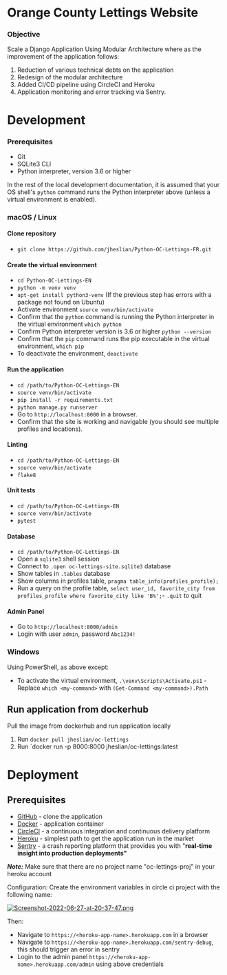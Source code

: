 
# Orange County Lettings Website
	
	
### Objective
Scale a Django Application Using Modular Architecture where as the improvement of the application follows:
1.  Reduction of various technical debts on the application
2.  Redesign of the modular architecture
3.  Added CI/CD pipeline using CircleCI and Heroku
4.  Application monitoring and error tracking via Sentry.
  
# Development
  
### Prerequisites
- Git
- SQLite3 CLI
- Python interpreter, version 3.6 or higher
  
In the rest of the local development documentation, it is assumed that your OS shell's `python` command runs the Python interpreter above (unless a virtual environment is enabled).
  
### macOS / Linux
  
#### Clone repository
  
- `git clone https://github.com/jheslian/Python-OC-Lettings-FR.git`
  
#### Create the virtual environment
  
- `cd Python-OC-Lettings-EN`
- `python -m venv venv`
- `apt-get install python3-venv` (If the previous step has errors with a package not found on Ubuntu)
- Activate environment `source venv/bin/activate`
- Confirm that the `python` command is running the Python interpreter in the virtual environment
`which python`
- Confirm Python interpreter version is 3.6 or higher `python --version`
- Confirm that the `pip` command runs the pip executable in the virtual environment, `which pip`
- To deactivate the environment, `deactivate`
  


#### Run the application
  
- `cd /path/to/Python-OC-Lettings-EN`
- `source venv/bin/activate`
- `pip install -r requirements.txt`
- `python manage.py runserver`
- Go to `http://localhost:8000` in a browser.
- Confirm that the site is working and navigable (you should see multiple profiles and locations).
  
#### Linting
  
- `cd /path/to/Python-OC-Lettings-EN`
- `source venv/bin/activate`
- `flake8`
  
#### Unit tests
  
- `cd /path/to/Python-OC-Lettings-EN`
- `source venv/bin/activate`
- `pytest`
  
#### Database
  
- `cd /path/to/Python-OC-Lettings-EN`
- Open a `sqlite3` shell session
- Connect to `.open oc-lettings-site.sqlite3` database
- Show tables in `.tables` database
- Show columns in profiles table, `pragma table_info(profiles_profile);`
- Run a query on the profile table, `select user_id, favorite_city from
 profiles_profile where favorite_city like 'B%';`- `.quit` to quit
  
#### Admin Panel
  
- Go to `http://localhost:8000/admin`
- Login with user `admin`, password `Abc1234!`

  
### Windows
  
Using PowerShell, as above except:
  
- To activate the virtual environment, `.\venv\Scripts\Activate.ps1` - Replace `which <my-command>` with `(Get-Command <my-command>).Path`

## Run application from dockerhub 

Pull the image from dockerhub and run application locally  
1. Run `docker pull jheslian/oc-lettings`
2. Run `docker run -p 8000:8000 jheslian/oc-lettings:latest

# Deployment
## Prerequisites
-   [GitHub](https://github.com/) - clone the application
 -  [Docker](https://www.docker.com/)  - application container
-   [CircleCI](https://circleci.com/) - a continuous integration and continuous delivery platform
-   [Heroku](https://www.heroku.com/)  - simplest path to get the application run in the market
-   [Sentry](https://sentry.io/welcome/) - a crash reporting platform that provides you with "**real-time insight into production deployments"**

***Note:*** Make sure that there are no project name "oc-lettings-proj" in your heroku account

Configuration:
Create the environment variables in circle ci project with the following name:

[![Screenshot-2022-06-27-at-20-37-47.png](https://i.postimg.cc/WzxkkMkQ/Screenshot-2022-06-27-at-20-37-47.png)](https://postimg.cc/BPcbWPNg)


Then:
-   Navigate to  `https://<heroku-app-name>.herokuapp.com`  in a browser
-   Navigate to  `https://<heroku-app-name>.herokuapp.com/sentry-debug`, this should trigger an error in sentry
-   Login to the admin panel `https://<heroku-app-name>.herokuapp.com/admin` using above credentials
